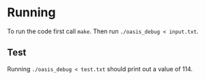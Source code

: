 # Running

To run the code first call `make`.
Then run `./oasis_debug < input.txt`.

## Test

Running `./oasis_debug < test.txt` should print out a value of 114.
